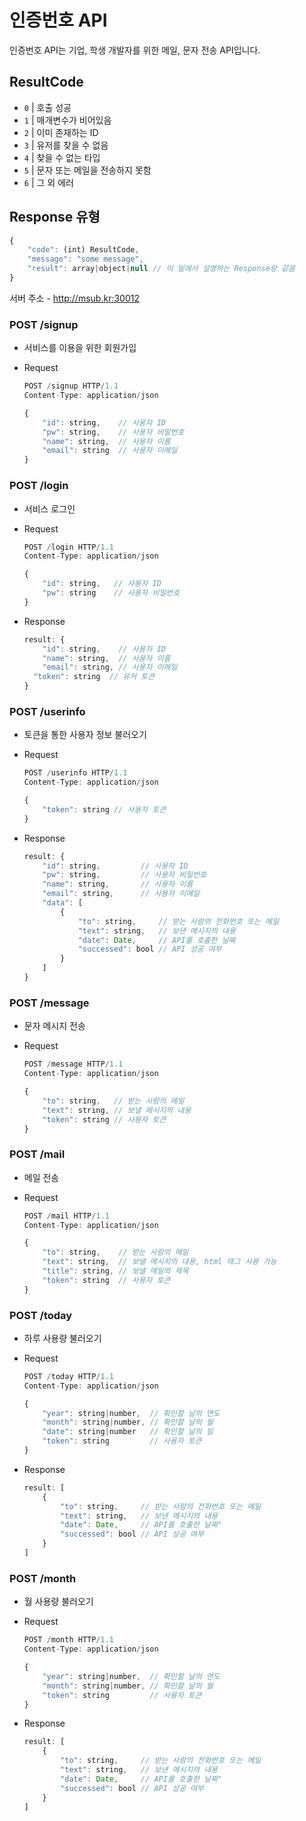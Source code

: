 # 인증번호 API

인증번호 API는 기업, 학생 개발자를 위한 메일, 문자 전송 API입니다.

## ResultCode

- `0` | 호출 성공
- `1` | 매개변수가 비어있음
- `2` | 이미 존재하는 ID
- `3` | 유저를 찾을 수 없음
- `4` | 찾을 수 없는 타입
- `5` | 문자 또는 메일을 전송하지 못함
- `6` | 그 외 에러

## Response 유형

```jsx
{
	"code": (int) ResultCode,
	"message": "some message",
	"result": array|object|null // 이 밑에서 설명하는 Response랑 같음
}
```

서버 주소 - http://msub.kr:30012

### POST /signup

- 서비스를 이용을 위한 회원가입
- Request
    
    ```jsx
    POST /signup HTTP/1.1
    Content-Type: application/json
    
    {
    	"id": string,    // 사용자 ID
    	"pw": string,    // 사용자 비밀번호
    	"name": string,  // 사용자 이름
    	"email": string  // 사용자 이메일
    }
    ```
    

### POST /login

- 서비스 로그인
- Request
    
    ```jsx
    POST /login HTTP/1.1
    Content-Type: application/json
    
    {
    	"id": string,   // 사용자 ID
    	"pw": string    // 사용자 비밀번호
    }
    ```
    
- Response
    
    ```jsx
    result: {
    	"id": string,    // 사용자 ID
    	"name": string,  // 사용자 이름
    	"email": string, // 사용자 이메일
      "token": string  // 유저 토큰
    }
    ```
    

### POST /userinfo

- 토큰을 통한 사용자 정보 불러오기
- Request
    
    ```jsx
    POST /userinfo HTTP/1.1
    Content-Type: application/json
    
    {
    	"token": string // 사용자 토큰
    }
    ```
    
- Response
    
    ```jsx
    result: {
    	"id": string,         // 사용자 ID
    	"pw": string,         // 사용자 비밀번호
    	"name": string,       // 사용자 이름
    	"email": string,      // 사용자 이메일
    	"data": [
    		{
    			"to": string,     // 받는 사람의 전화번호 또는 메일
    			"text": string,   // 보낸 메시지의 내용
    			"date": Date,     // API를 호출한 날짜
    			"successed": bool // API 성공 여부
    		}
    	]
    }
    ```
    

### POST /message

- 문자 메시지 전송
- Request
    
    ```jsx
    POST /message HTTP/1.1
    Content-Type: application/json
    
    {
    	"to": string,   // 받는 사람의 메일
    	"text": string, // 보낼 메시지의 내용
    	"token": string // 사용자 토큰
    }
    ```
    

### POST /mail

- 메일 전송
- Request
    
    ```jsx
    POST /mail HTTP/1.1
    Content-Type: application/json
    
    {
    	"to": string,    // 받는 사람의 메일
    	"text": string,  // 보낼 메시지의 내용, html 태그 사용 가능
    	"title": string, // 보낼 메일의 제목
    	"token": string  // 사용자 토큰
    }
    ```
    

### POST /today

- 하루 사용량 불러오기
- Request
    
    ```jsx
    POST /today HTTP/1.1
    Content-Type: application/json
    
    {
    	"year": string|number,  // 확인할 날의 연도
    	"month": string|number, // 확인할 날의 월
    	"date": string|number   // 확인할 날의 일
    	"token": string         // 사용자 토큰
    }
    ```
    
- Response
    
    ```jsx
    result: [
    	{
    		"to": string,     // 받는 사람의 전화번호 또는 메일
    		"text": string,   // 보낸 메시지의 내용
    		"date": Date,     // API를 호출한 날짜"
    		"successed": bool // API 성공 여부
    	}
    ]
    ```
    

### POST /month

- 월 사용량 불러오기
- Request
    
    ```jsx
    POST /month HTTP/1.1
    Content-Type: application/json
    
    {
    	"year": string|number,  // 확인할 날의 연도
    	"month": string|number, // 확인할 날의 월
    	"token": string         // 사용자 토큰
    }
    ```
    
- Response
    
    ```jsx
    result: [
    	{
    		"to": string,     // 받는 사람의 전화번호 또는 메일
    		"text": string,   // 보낸 메시지의 내용
    		"date": Date,     // API를 호출한 날짜"
    		"successed": bool // API 성공 여부
    	}
    ]
    ```
